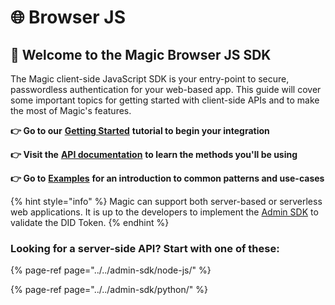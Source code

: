 # 🌐 Browser JS

## 🚀 Welcome to the Magic Browser JS SDK

The Magic client-side JavaScript SDK is your entry-point to secure, passwordless authentication for your web-based app. This guide will cover some important topics for getting started with client-side APIs and to make the most of Magic's features.

**👉 Go to our** [**Getting Started**](get-started.md) **tutorial to begin your integration**

**👉 Visit the** [**API documentation**](sdk/) **to learn the methods you'll be using**

**👉 Go to** [**Examples**](examples/) **for an introduction to common patterns and use-cases**

{% hint style="info" %}
Magic can support both server-based or serverless web applications. It is up to the developers to implement the [Admin SDK](../../admin-sdk/node-js/) to validate the DID Token.
{% endhint %}

### Looking for a server-side API? Start with one of these:

{% page-ref page="../../admin-sdk/node-js/" %}

{% page-ref page="../../admin-sdk/python/" %}



